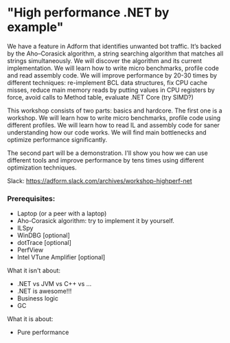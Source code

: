 # "High performance .NET by example"

We have a feature in Adform that identifies unwanted bot traffic. It’s backed by the Aho–Corasick algorithm, a string searching algorithm that matches all strings simultaneously. We will discover the algorithm and its current implementation. We will learn how to write micro benchmarks, profile code and read assembly code. We will improve performance by 20-30 times by different techniques: re-implement BCL data structures, fix CPU cache misses, reduce main memory reads by putting values in CPU registers by force, avoid calls to Method table, evaluate .NET Core (try SIMD?)


This workshop consists of two parts: basics and hardcore.
The first one is a workshop. We will learn how to write micro benchmarks, profile code using different profiles. 
We will learn how to read IL and assembly code for saner understanding how our code works.
We will find main bottlenecks and optimize performance significantly.

The second part will be a demonstration. I'll show you how we can use different tools and improve performance by tens times using different optimization techniques.

Slack: https://adform.slack.com/archives/workshop-highperf-net

### Prerequisites:
- Laptop (or a peer with a laptop)
- Aho-Corasick algorithm: try to implement it by yourself.
- ILSpy
- WinDBG [optional]
- dotTrace [optional]
- PerfView
- Intel VTune Amplifier [optional]

What it isn't about:
* .NET vs JVM vs C++ vs ...
* .NET is awesome!!!
* Business logic
* GC

What it is about:

* Pure performance

